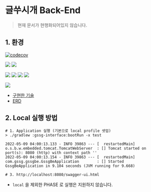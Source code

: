 # 글쑤시개 Back-End
> 현재 문서가 현행화되어있지 않습니다.

## 1. 환경

[![codecov](https://codecov.io/gh/Dogcument/gssg-assets/branch/master/graph/badge.svg?token=Y3ZHZKHU2Z)](https://codecov.io/gh/Dogcument/gssg-assets)

![](https://img.shields.io/badge/spring%20boot-2.5.0-green) ![](https://img.shields.io/badge/java-11-green)

![](https://img.shields.io/badge/h2-1.4.200-blue) ![](https://img.shields.io/badge/mysql-8.0.25-blue) ![](https://img.shields.io/badge/jpa-%20-blue) ![](https://img.shields.io/badge/querydsl-%20-blue)

![](https://img.shields.io/badge/git%20action-%20-yellow)

- [구현한 기술](https://github.com/Dogcument/gssg-assets/wiki/%EA%B5%AC%ED%98%84%ED%95%9C-%EA%B8%B0%EC%88%A0-&-%EA%B8%B0%EB%8A%A5)
- [ERD](https://github.com/Dogcument/gssg-assets/wiki/ERD)

## 2. Local 실행 방법

```shell
# 1. Application 실행 (기본으로 local profile 셋업)
> ./gradlew :gssg-interface:bootRun -x test

2022-05-09 04:00:13.133 - INFO 39863 --- [  restartedMain] o.s.b.w.embedded.tomcat.TomcatWebServer  : [] Tomcat started on port(s): 8080 (http) with context path ''
2022-05-09 04:00:13.154 - INFO 39863 --- [  restartedMain] com.gssg.gssgbe.GssgBeApplication        : [] Started GssgBeApplication in 9.104 seconds (JVM running for 9.668)

# 3. http://localhost:8080/swagger-ui.html
```

- `local` 을 제외한 PHASE 로 실행은 지원하지 않습니다.
